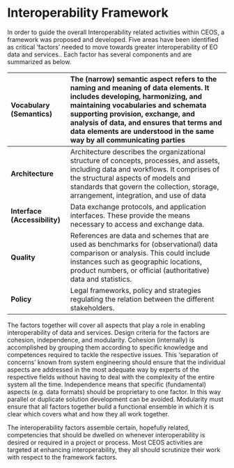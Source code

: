 #    **Interoperability Framework**

In order to guide the overall Interoperability related activities within CEOS, a framework was proposed and developed. Five areas have been identified as critical ‘factors’ needed to move towards greater interoperability of EO data and services.. Each factor has several components and are summarized as below.

| Vocabulary (Semantics) | The (narrow) semantic aspect refers to the naming and meaning of data elements. It includes developing, harmonizing, and maintaining vocabularies and schemata supporting provision, exchange, and analysis of data, and ensures that terms and data elements are understood in the same way by all communicating parties |
| :---- | :---- |
| **Architecture** | Architecture describes the organizational structure of concepts, processes, and assets, including data and workflows. It comprises of the structural aspects of models and standards that govern the collection, storage, arrangement, integration, and use of data |
| **Interface (Accessibility)** | Data exchange protocols, and application interfaces. These provide the means necessary to access and exchange data. |
| **Quality** | References are data and schemes that are used as benchmarks for (observational) data comparison or analysis. This could include instances such as geographic locations, product numbers, or official (authoritative) data and statistics. |
| **Policy** | Legal frameworks, policy and strategies regulating the relation between the different stakeholders. |

   
The factors together will cover all aspects that play a role in enabling interoperability of data and services. Design criteria for the factors are cohesion, independence, and modularity. Cohesion (internally) is accomplished by grouping them according to specific knowledge and competences required to tackle the respective issues. This ‘separation of concerns’ known from system engineering should ensure that the individual aspects are addressed in the most adequate way by experts of the respective fields without having to deal with the complexity of the entire system all the time. Independence means that specific (fundamental) aspects (e.g. data formats) should be proprietary to one factor. In this way parallel or duplicate solution development can be avoided. Modularity must ensure that all factors together build a functional ensemble in which it is clear which covers what and how they all work together.

The interoperability factors assemble certain, hopefully related, competencies that should be dwelled on whenever interoperability is desired or required in a project or process. Most CEOS activities are targeted at enhancing interoperability, they all should scrutinize their work with respect to the framework factors.

